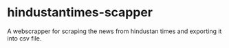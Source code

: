 # hindustantimes-scapper
A webscrapper for scraping the news from hindustan times and exporting it into csv file.
